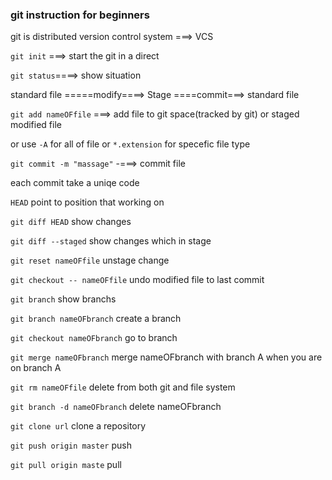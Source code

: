 ### git instruction for beginners

git is distributed version control system ===> VCS



`git init` ===> start the git in a direct

`git status`====> show situation

standard file =====modify====> Stage ====commit===> standard file

`git add nameOFfile` ===> add file to git space(tracked by git) or staged modified file

or use `-A` for all of file or `*.extension` for specefic file type

`git commit -m "massage"` -===> commit file

each commit take a uniqe code

`HEAD` point to position that working on

`git diff HEAD` show changes

`git diff --staged` show changes which in stage

`git reset nameOFfile` unstage change

`git checkout -- nameOFfile` undo modified file to last commit

`git branch` show branchs

`git branch nameOFbranch` create a branch

`git checkout nameOFbranch` go to branch

`git merge nameOFbranch` merge nameOFbranch with branch A when you are on branch A

`git rm nameOFfile` delete from both git and file system

`git branch -d nameOFbranch` delete nameOFbranch

`git clone url` clone a repository

`git push origin master` push

`git pull origin maste` pull